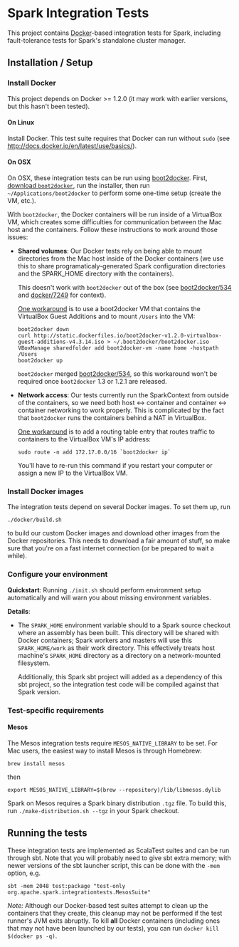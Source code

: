 # Spark Integration Tests

This project contains [Docker](http://docker.com)-based integration tests for Spark, including fault-tolerance tests for Spark's standalone cluster manager.

## Installation / Setup

### Install Docker

This project depends on Docker >= 1.2.0 (it may work with earlier versions, but this hasn't been tested).

#### On Linux

Install Docker.  This test suite requires that Docker can run without `sudo` (see http://docs.docker.io/en/latest/use/basics/).

#### On OSX

On OSX, these integration tests can be run using [boot2docker](https://github.com/boot2docker/boot2docker).
First, [download `boot2docker`](https://github.com/boot2docker/boot2docker/releases), run the installer, then run `~/Applications/boot2docker` to perform some one-time setup (create the VM, etc.).

With `boot2docker`, the Docker containers will be run inside of a VirtualBox VM, which creates some difficulties for communication between the Mac host and the containers.  Follow these instructions to work around those issues:

- **Shared volumes**: Our Docker tests rely on being able to mount directories from the Mac host inside of the Docker containers (we use this to share programaticaly-generated Spark configuration directories and the SPARK_HOME directory with the containers).

  This doesn't work with `boot2docker` out of the box (see [boot2docker/534](https://github.com/boot2docker/boot2docker/pull/534) and [docker/7249](https://github.com/docker/docker/issues/7249) for context).
  
  [One workaround](https://gist.github.com/mmerickel/e213fbe7ec7728e4d043#bind-mounting-from-os-x-into-docker-containers) is to use a boot2docker VM that contains the VirtualBox Guest Additions and to mount `/Users` into the VM:
  
  ```
  boot2docker down
  curl http://static.dockerfiles.io/boot2docker-v1.2.0-virtualbox-guest-additions-v4.3.14.iso > ~/.boot2docker/boot2docker.iso
  VBoxManage sharedfolder add boot2docker-vm -name home -hostpath /Users
  boot2docker up
  ``` 
  
  `boot2docker` merged [boot2docker/534](https://github.com/boot2docker/boot2docker/pull/534), so this workaround won't be required once `boot2docker` 1.3 or 1.2.1 are released.
   
- **Network access**:  Our tests currently run the SparkContext from outside of the containers, so we need both host <-> container and container <-> container networking to work properly.  This is complicated by the fact that `boot2docker` runs the containers behind a NAT in VirtualBox.

  [One workaround](https://github.com/boot2docker/boot2docker/issues/528) is to add a routing table entry that routes traffic to containers to the VirtualBox VM's IP address:
  
  ```
  sudo route -n add 172.17.0.0/16 `boot2docker ip`    
  ```
  
  You'll have to re-run this command if you restart your computer or assign a new IP to the VirtualBox VM.
  
  
### Install Docker images

The integration tests depend on several Docker images.  To set them up, run

```
./docker/build.sh
```

to build our custom Docker images and download other images from the Docker repositories.  This needs to download a fair amount of stuff, so make sure that you're on a fast internet connection (or be prepared to wait a while).

### Configure your environment

**Quickstart**: Running `./init.sh` should perform environment setup automatically and will warn you about missing environment variables.

**Details**:

- The `SPARK_HOME` environment variable should to a Spark source checkout where an assembly has been built.  This directory will be shared with Docker containers; Spark workers and masters will use this `SPARK_HOME/work` as their work directory.  This effectively treats host machine's `SPARK_HOME` directory as a directory on a network-mounted filesystem.

  Additionally, this Spark sbt project will added as a dependency of this sbt project, so the integration test code will be compiled against that Spark version.


### Test-specific requirements

#### Mesos

The Mesos integration tests require `MESOS_NATIVE_LIBRARY` to be set.  For Mac users, the easiest way to install Mesos is through Homebrew:

```
brew install mesos
```

then

```
export MESOS_NATIVE_LIBRARY=$(brew --repository)/lib/libmesos.dylib
```

Spark on Mesos requires a Spark binary distribution `.tgz` file.  To build this, run `./make-distribution.sh --tgz` in your Spark checkout.

## Running the tests

These integration tests are implemented as ScalaTest suites and can be run through sbt.  Note that you will probably need to give sbt extra memory; with newer versions of the sbt launcher script, this can be done with the `-mem` option, e.g.

```
sbt -mem 2048 test:package "test-only org.apache.spark.integrationtests.MesosSuite"
```

*Note:* Although our Docker-based test suites attempt to clean up the containers that they create, this cleanup may not be performed if the test runner's JVM exits abruptly.  To kill **all** Docker containers (including ones that may not have been launched by our tests), you can run `docker kill $(docker ps -q)`.